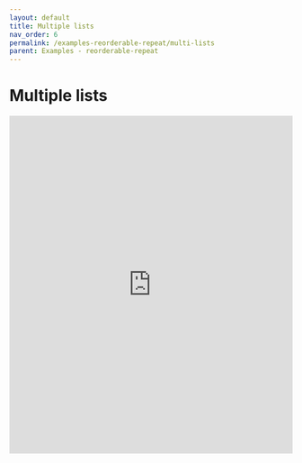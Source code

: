 ```yaml
---
layout: default
title: Multiple lists
nav_order: 6
permalink: /examples-reorderable-repeat/multi-lists
parent: Examples - reorderable-repeat
---
```


# Multiple lists

<iframe style="width: 100%; height: 600px; border: 0;" loading="lazy" src="https://gist.dumber.app/?gist=d239d878d3cf6d0d18abb99322a3ccfb&open=src%2Fcontainer.html&open=src%2Fcontainer.js"></iframe>
